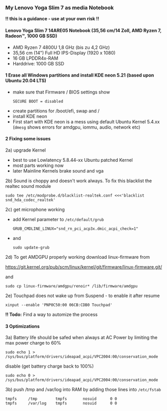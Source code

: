 ### My Lenovo Yoga Slim 7 as media Notebook

**!! this is a guidance - use at your own risk !!**

#### Lenovo Yoga Slim 7 14ARE05 Notebook (35,56 cm/14 Zoll, AMD Ryzen 7, Radeon™, 1000 GB SSD)
- AMD Ryzen 7 4800U 1,8 GHz (bis zu 4,2 GHz)
- 35,56 cm (14") Full HD IPS-Display (1920 x 1080)
- 16 GB LPDDR4x-RAM
- Harddrive: 1000 GB SSD

#### 1 Erase all Windows partitions and install KDE neon 5.21 (based upon Ubuntu 20.04 LTS)
  
  - make sure that Firmware / BIOS settings show
    ```
    SECURE BOOT = disabled
    ```
  - create partitions for /boot/efi, swap and /
  - install KDE neon
  - First start with KDE neon is a mess using default Ubuntu Kernel 5.4.xx (`dmesg` shows errors for amdgpu, iommu, audio, network etc)
    
#### 2 Fixing some issues

  2a) upgrade Kernel
  - best to use Lowlatency 5.8.44-xx Ubuntu patched Kernel
  - most parts working now
  - later Mainline Kernels brake sound and vga
    
  2b) Sound is choppy and doesn't work always. To fix this blacklist the realtec sound module 
  ```
  sudo tee /etc/modprobe.d/blacklist-realtek.conf <<<'blacklist snd_hda_codec_realtek'
  ```
        
  2c) get microphone working
  - add Kernel parameter to `/etc/default/grub`
    ```
    GRUB_CMDLINE_LINUX="snd_rn_pci_acp3x.dmic_acpi_check=1"
    ```
  - and
    ```
    sudo update-grub
    ```

  2d) To get AMDGPU properly working download linux-firmware from
  
  https://git.kernel.org/pub/scm/linux/kernel/git/firmware/linux-firmware.git/
    
  and
    
  `sudo cp linux-firmware/amdgpu/renoir* /lib/firmware/amdgpu`
    
  2e) Touchpad does not wake up from Suspend - to enable it after resume
  
  `xinput --enable 'PNP0C50:00 06CB:CDB0 Touchpad'`
  
  **!! Todo:** Find a way to automize the process

#### 3 Optimizations

  3a) Battery life should be safed when always at AC Power by limiting the max power charge to 60%
  
  `sudo echo 1 > /sys/bus/platform/drivers/ideapad_acpi/VPC2004:00/conservation_mode`
    
  disable (get battery charge back to 100%)
    
  `sudo echo 0 > /sys/bus/platform/drivers/ideapad_acpi/VPC2004:00/conservation_mode`
    
  3b) push /tmp and /var/log into RAM by adding those lines into `/etc/fstab`
  
  ```
  tmpfs     /tmp        tmpfs       nosuid      0 0
  tmpfs     /var/log    tmpfs       nosuid      0 0
  ```
